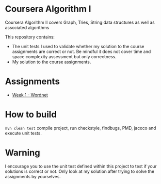 # Coursera Algorithm I

Coursera Algorithm II covers Graph, Tries, String data structures as well as associated algorithms

This repository contains:
* The unit tests I used to validate whether my solution to the course assignments are correct or not. Be mindful it does not cover time and space complexity assessment but only correctness.
* My solution to the course assignments.

# Assignments
* [Week 1 - Wordnet](https://coursera.cs.princeton.edu/algs4/assignments/wordnet/specification.php)

# How to build
`mvn clean test` compile project, run checkstyle, findbugs, PMD, jacoco and execute unit tests.

# Warning
I encourage you to use the unit test defined within this project to test if your solutions is correct or not.
Only look at my solution after trying to solve the assignments by yourselves.
